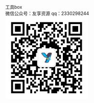 工具box
<br>
<font font-color="red">
微信公众号：友享资源</font>
qq：2330298244
<br>
<img witdh="150rpx" src="https://github.com/duijiao/tools/blob/main/qrcode_for_gh_407a4f664545_258.jpg?raw=true">
